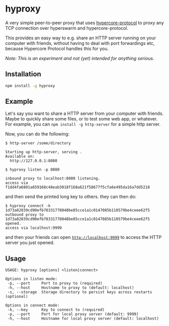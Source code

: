 # hyproxy

A very simple peer-to-peer proxy that uses [hypercore-protocol](https://hypercore-protocol.org/) to proxy any TCP connection over hyperswarm and hypercore-protocol.

This provides an easy way to e.g. share an HTTP server running on your computer with friends, without having to deal with port forwardings etc, because Hypercore Protocol handles this for you.

*Note: This is an experiment and not (yet) intended for anything serious.*

## Installation

```sh
npm install -g hyproxy
```

## Example

Let's say you want to share a HTTP server from your computer with friends. Maybe to quickly share some files, or to test some web app, or whatever. For example, you can `npm install -g http-server` for a simple http server.

Now, you can do the following:
```
$ http-server /some/directory

Starting up http-server, serving .
Available on:
  http://127.0.0.1:8080

$ hyproxy listen -p 8080

inbound proxy to localhost:8080 listening.
access via f1dd4fa6801a659168c48eab3018f168a621f58677f5cfa6e495da16a7dd5218
```
and then send the printed long key to others. they can then do:
```
$ hyproxy connect -k 1d73a82039cd90efb78331778048be85cce1a1c0147085b110579be4ceee62f5
outbound proxy to 1d73a82039cd90efb78331778048be85cce1a1c0147085b110579be4ceee62f5 opened.
access via localhost:9999
```
and then your friends can open [`http://localhost:9999`](http://localhost:9999) to access the HTTP server you just opened.

## Usage

```
USAGE: hyproxy [options] <listen|connect>

Options in listen mode:
 -p, --port     Port to proxy to (required)
 -h, --host     Hostname to proxy to (default: localhost)
 -s, --storage  Storage directory to persist keys across restarts (optional)

Options in connect mode:
 -k, --key      Key to connect to (required)
 -p, --port     Port for local proxy server (default: 9999)
 -h, --host     Hostname for local proxy server (default: localhost)
```
